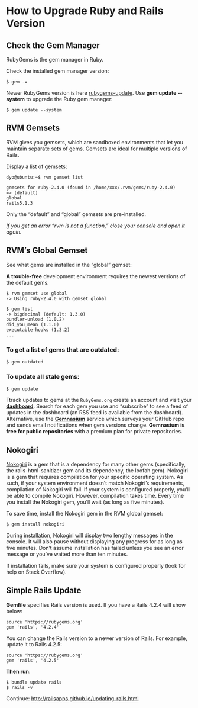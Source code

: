 # How to Upgrade Ruby and Rails Version

## Check the Gem Manager

RubyGems is the gem manager in Ruby.

Check the installed gem manager version:

    $ gem -v

Newer RubyGems version is here [rubygems-update](https://rubygems.org/gems/rubygems-update). Use **gem update --system** to upgrade the Ruby gem manager:

    $ gem update --system

## RVM Gemsets

RVM gives you gemsets, which are sandboxed environments that let you maintain separate sets of gems. Gemsets are ideal for multiple versions of Rails.

Display a list of gemsets:

    dyo@ubuntu:~$ rvm gemset list

    gemsets for ruby-2.4.0 (found in /home/xxx/.rvm/gems/ruby-2.4.0)
    => (default)
    global
    rails5.1.3

Only the “default” and “global” gemsets are pre-installed.

*If you get an error “rvm is not a function,” close your console and open it again.*

## RVM’s Global Gemset

See what gems are installed in the “global” gemset:

**A trouble-free** development environment requires the newest versions of the default gems.

    $ rvm gemset use global
    -> Using ruby-2.4.0 with gemset global

    $ gem list
    -> bigdecimal (default: 1.3.0)
    bundler-unload (1.0.2)
    did_you_mean (1.1.0)
    executable-hooks (1.3.2)
    ...

### To get a list of gems that are outdated:

    $ gem outdated

### To update all stale gems:

    $ gem update

Ttrack updates to gems at the ```RubyGems.org``` create an account and visit your [**dashboard**](https://rubygems.org/dashboard). Search for each gem you use and “subscribe” to see a feed of updates in the dashboard (an RSS feed is available from the dashboard). Alternative, use the [**Gemnasium**](https://gemnasium.com/) service which surveys your GitHub repo and sends email notifications when gem versions change. **Gemnasium is free for public repositories** with a premium plan for private repositories.

## Nokogiri

[Nokogiri](http://www.nokogiri.org/) is a gem that is a dependency for many other gems (specifically, the rails-html-sanitizer gem and its dependency, the loofah gem). Nokogiri is a gem that requires compilation for your specific operating system. As such, if your system environment doesn’t match Nokogiri’s requirements, compilation of Nokogiri will fail. If your system is configured properly, you’ll be able to compile Nokogiri. However, compilation takes time. Every time you install the Nokogiri gem, you’ll wait (as long as five minutes).

To save time, install the Nokogiri gem in the RVM global gemset:

    $ gem install nokogiri

During installation, Nokogiri will display two lengthy messages in the console. It will also pause without displaying any progress for as long as five minutes. Don’t assume installation has failed unless you see an error message or you’ve waited more than ten minutes.

If installation fails, make sure your system is configured properly (look for help on Stack Overflow).

## Simple Rails Update

**Gemfile** specifies Rails version is used. If you have a Rails 4.2.4 will show below: 

    source 'https://rubygems.org'
    gem 'rails', '4.2.4'

You can change the Rails version to a newer version of Rails. For example, update it to Rails 4.2.5:

    source 'https://rubygems.org'
    gem 'rails', '4.2.5'

**Then run**:

    $ bundle update rails
    $ rails -v
        

Continue: http://railsapps.github.io/updating-rails.html




